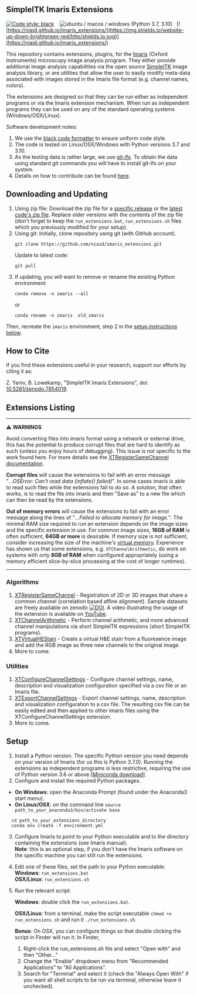 ## SimpleITK Imaris Extensions

[![Code style: black](https://img.shields.io/badge/code%20style-black-000000.svg)](https://github.com/psf/black) &nbsp;&nbsp;
![ubuntu / macos / windows (Python 3.7, 3.10)](https://github.com/niaid/imaris_extensions/actions/workflows/main.yml/badge.svg)
&nbsp;&nbsp;[![https://niaid.github.io/imaris_extensions/](https://img.shields.io/website-up-down-brightgreen-red/http/shields.io.svg)](https://niaid.github.io/imaris_extensions/)

This repository contains extensions, plugins, for the [Imaris](https://imaris.oxinst.com/) (Oxford Instruments) microscopy image analysis program. They either provide additional image analysis capabilities via the open source [SimpleITK](https://simpleitk.org) image analysis library, or are utilities that allow the user to easily modify meta-data associated with images stored in the Imaris file format (e.g. channel names, colors).

The extensions are designed so that they can be run either as independent programs or via the Imaris extension mechanism. When run as independent programs they can be used on any of the standard operating systems (Windows/OSX/Linux).

Software development notes:

1. We use the [black code formatter](https://github.com/psf/black) to ensure uniform code style.
2. The code is tested on Linux/OSX/Windows with Python versions 3.7 and 3.10.
3. As the testing data is rather large, we use [git-lfs](https://git-lfs.github.com/). To obtain the data using standard git commands you will have to install git-lfs on your system.
4. Details on how to contribute can be found [here](CONTRIBUTING.md).

## Downloading and Updating

1. Using zip file:
   Download the zip file for a [specific release](https://github.com/niaid/imaris_extensions/releases) or the [latest code's zip file](https://github.com/niaid/imaris_extensions/archive/refs/heads/main.zip). Replace older versions with the contents of the zip file (don't forget to keep the `run_extensions.bat`, `run_extensions.sh` files which you previously modified for your setup).
2. Using git:
   Initially, clone repository using git (with GitHub account).
    ```
    git clone https://github.com/niaid/imaris_extensions.git
    ```
   Update to latest code:
    ```
    git pull
    ```
3. If updating, you will want to remove or rename the existing Python environment:
   ```
   conda remove -n imaris --all
   ```
   or
   ```
   conda rename -n imaris  old_imaris
   ```
  Then, recreate the `imaris` environment, step 2 in the [setup instructions below](#setup).

## How to Cite

If you find these extensions useful in your research, support our efforts by citing it as:

Z. Yaniv, B. Lowekamp, "SimpleITK Imaris Extensions", doi: [10.5281/zenodo.7854019](https://doi.org/10.5281/zenodo.7854019).

## Extensions Listing


---

&#x26A0; **WARNINGS**

Avoid converting files into imaris format using a network or external drive, this has the potential to produce corrupt files that are hard to identify as such (unless you enjoy hours of debugging). This issue is not specific to the work found here. For more details see the [XTRegisterSameChannel documentation](http://niaid.github.io/imaris_extensions/XTRegisterSameChannel.html).

**Corrupt files** will cause the extensions to fail with an error message "*...OSError: Can't read data (inflate() failed)*". In some cases imaris is able to read such files while the extensions fail to do so. A solution, that often works, is to read the file into imaris and then "Save as" to a new file which can then be read by the extensions.

**Out of memory errors** will cause the extensions to fail with an error message along the lines of "*...Failed to allocate memory for image.*". The minimal RAM size required to run an extension depends on the image sizes and the specific extension in use. For common image sizes, **16GB of RAM** is often sufficient, **64GB or more** is desirable. If memory size is not sufficient, consider increasing the size of the machine's [virtual memory](https://en.wikipedia.org/wiki/Virtual_memory). Experience has shown us that some extensions, e.g. `XTChannelArithmetic`, do work on systems with only **8GB of RAM** when configured appropriately (using a memory efficient slice-by-slice processing at the cost of longer runtimes).

---

### Algorithms
  1. [XTRegisterSameChannel](http://niaid.github.io/imaris_extensions/XTRegisterSameChannel.html) - Registration of 2D or 3D images that share a common channel (correlation based affine alignment). Sample datasets are freely available on zenodo [![DOI](https://zenodo.org/badge/DOI/10.5281/zenodo.4632320.svg)](https://doi.org/10.5281/zenodo.4632320). A video illustrating the usage of the extension is available on [YouTube](https://www.youtube.com/watch?v=rrCajI8jroE).
  2. [XTChannelArithmetic](http://niaid.github.io/imaris_extensions/XTChannelArithmetic.html) - Perform channel arithmetic, and more advanced channel manipulations via short SimpleITK expressions (short SimpleITK programs).
  3. [XTVirtualHEStain](http://niaid.github.io/imaris_extensions/XTVirtualHEStain.html) - Create a virtual H&E stain from a fluoresence image and add the RGB image as three new channels to the original image.
  4. More to come.

### Utilities
  1. [XTConfigureChannelSettings](http://niaid.github.io/imaris_extensions/XTConfigureChannelSettings.html) - Configure channel settings, name, description and visualization configuration specified via a csv file or an Imaris file.
  2. [XTExportChannelSettings](http://niaid.github.io/imaris_extensions/XTExportChannelSettings.html) - Export channel settings, name, description and visualization configuration to a csv file. The resulting csv file can be easily edited and then applied to other imaris files using the XTConfigureChannelSettings extension.
  3. More to come.

## Setup

1. Install a Python version.
The specific Python version you need depends on your version of Imaris (for us this is Python 3.7.0). Running the extensions as independent programs is less restrictive, requiring the use of Python version 3.6 or above.[[Miniconda download](https://docs.conda.io/en/latest/miniconda.html)].
2. Configure and install the required Python packages.

  * **On Windows**: open the Anaconda Prompt (found under the Anaconda3 start menu).
  * **On Linux/OSX**: on the command line ```source path_to_your_anaconda3/bin/activate base```
```
  cd path_to_your_extensions_directory
  conda env create -f environment.yml
  ```
3. Configure Imaris to point to your Python executable and to the directory containing the extensions (see Imaris manual).  
 **Note**: this is an optional step, if you don't have the Imaris software on the specific machine you can still run the extensions.
4. Edit one of these files, set the path to your Python executable:  
  **Windows**: `run_extensions.bat`  
  **OSX/Linux**: `run_extensions.sh`

5. Run the relevant script:  

   **Windows**: double click the `run_extensions.bat`.  

   **OSX/Linux**: from a terminal, make the script executable `chmod +x run_extensions.sh` and run it `./run_extensions.sh`.  

   **Bonus**: On OSX, you can configure things so that double clicking the script in Finder will run it. In Finder,  
   1. Right-click the run_extensions.sh file and select "Open with" and then "Other..."
   2. Change the "Enable" dropdown menu from "Recommended Applications" to "All Applications".
   3. Search for "Terminal" and select it (check the "Always Open With" if you want all shell scripts to be run via terminal, otherwise leave it unchecked).

